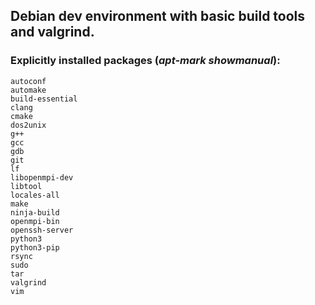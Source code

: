 ## Debian dev environment with basic build tools and valgrind.
### Explicitly installed packages (*apt-mark showmanual*): 
	autoconf
	automake
	build-essential
	clang
	cmake
	dos2unix
	g++
	gcc
	gdb
	git
	lf
	libopenmpi-dev
	libtool
	locales-all
	make
	ninja-build
	openmpi-bin
	openssh-server
	python3
	python3-pip
	rsync
	sudo
	tar
	valgrind
	vim
